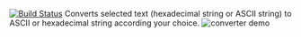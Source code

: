 [![Build Status](https://travis-ci.org/beyazc/vscode-converter.svg?branch=master)](https://travis-ci.org/beyazc/vscode-converter)
Converts selected text (hexadecimal string or ASCII string) to ASCII or hexadecimal string according your choice.
![converter demo](https://github.com/beyazc/vscode-converter/blob/master/converter_demo.gif)


